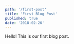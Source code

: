 ```yaml
---
path: '/first-post'
title: 'First Blog Post'
published: true
date: '2018-02-26'
---
```


Hello! This is our first blog post.
